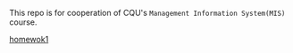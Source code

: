 This repo is for cooperation of CQU's `Management Information System(MIS)` course.

[homewok1](./homework1.md)
